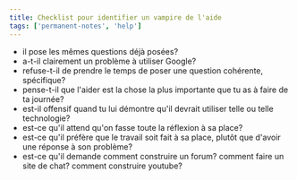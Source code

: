 ```yaml
---
title: Checklist pour identifier un vampire de l'aide
tags: ['permanent-notes', 'help']
---
```


- il pose les mêmes questions déjà posées?
- a-t-il clairement un problème à utiliser Google?
- refuse-t-il de prendre le temps de poser une question cohérente, spécifique? 
- pense-t-il que l'aider est la chose la plus importante que tu as à faire de ta journée?
- est-il offensif quand tu lui démontre qu'il devrait utiliser telle ou telle technologie? 
- est-ce qu'il attend qu'on fasse toute la réflexion à sa place?
- est-ce qu'il préfère que le travail soit fait à sa place, plutôt que d'avoir une réponse à son problème?
- est-ce qu'il demande comment construire un forum? comment faire un site de chat? comment construire youtube? 